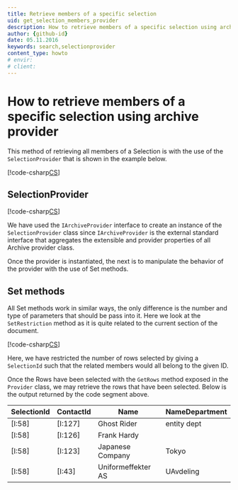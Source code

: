 ```yaml
---
title: Retrieve members of a specific selection
uid: get_selection_members_provider
description: How to retrieve members of a specific selection using archive provider
author: {github-id}
date: 05.11.2016
keywords: search,selectionprovider
content_type: howto
# envir:
# client:
---
```


# How to retrieve members of a specific selection using archive provider

This method of retrieving all members of a Selection is with the use of the `SelectionProvider` that is shown in the example below.

[!code-csharp[CS](includes/get-members-selectionprovider.cs)]

## SelectionProvider

[!code-csharp[CS](includes/get-members-selectionprovider.cs?range=7)]

We have used the `IArchiveProvider` interface to create an instance of the `SelectionProvider` class since `IArchiveProvider` is the external standard interface that aggregates the extensible and provider properties of all Archive provider class.

Once the provider is instantiated, the next is to manipulate the behavior of the provider with the use of Set methods.

## Set methods

All Set methods work in similar ways, the only difference is the number and type of parameters that should be pass into it. Here we look at the `SetRestriction` method as it is quite related to the current section of the document.

[!code-csharp[CS](includes/get-members-selectionprovider.cs?range=19)]

Here, we have restricted the number of rows selected by giving a `SelectionId` such that the related members would all belong to the given ID.

Once the Rows have been selected with the `GetRows` method exposed in the `Provider` class, we may retrieve the rows that have been selected. Below is the output returned by the code segment above.

| SelectionId | ContactId | Name | NameDepartment |
|---|---|---|---|
| [I:58] | [I:127] | Ghost Rider | entity dept |
| [I:58] | [I:126] | Frank Hardy | |
| [I:58] | [I:123] | Japanese Company | Tokyo |
| [I:58] | [I:43]  | Uniformeffekter AS | UAvdeling |
